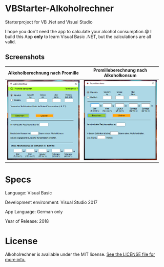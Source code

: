 # VBStarter-Alkoholrechner

Starterproject for VB .Net and Visual Studio

I hope you don't need the app to calculate your alcohol consumption.😁
I build this App __only__ to learn Visual Basic .NET, but the calculations are all valid.


## Screenshots

Alkoholberechnung nach Promille | Promilleberechnung nach Alkoholkonsum
:-------------------------:|:-------------------------:
![Alkoholrechner](https://github.com/miappks/VBStarter-Alkoholrechner/blob/main/Screenshots/Alkoholrechner.PNG)  |  ![Promillerechner](https://github.com/miappks/VBStarter-Alkoholrechner/blob/main/Screenshots/Promillerechner.PNG)


Specs
=======

Language: Visual Basic

Development environment: Visual Studio 2017


App Language: German only

Year of Release: 2018


License
=======

Alkoholrechner is available under the MIT license. [See the LICENSE file for more info.](https://github.com/miappks/VBStarter-Alkoholrechner/blob/main/LICENSE)
